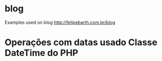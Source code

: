 blog
====

Examples used on blog http://felipebarth.com.br/blog

Operações com datas usado Classe DateTime do PHP 
===